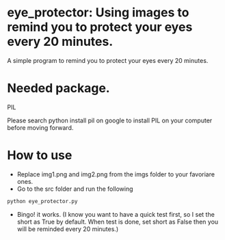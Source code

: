 # eye_protector: Using images to remind you to protect your eyes every 20 minutes.
A simple program to remind you to protect your eyes every 20 minutes.

# Needed package. 
PIL

Please search python install pil on google to install PIL on your computer before moving forward.

# How to use 
- Replace img1.png and img2.png from the imgs folder to your favoriare ones.
- Go to the src folder and run the following 
```python
python eye_protector.py
```
- Bingo! it works. (I know you want to have a quick test first, so I set the short as True by default. When test is done, set short as False then you will be reminded every 20 minutes.)
